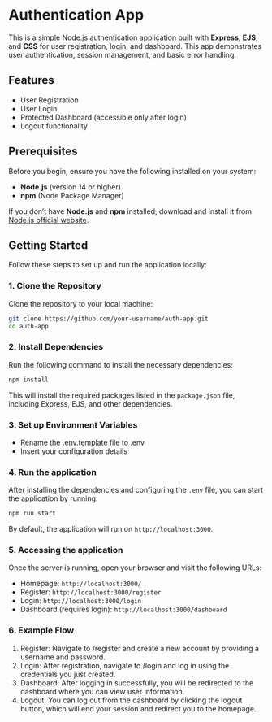 # Authentication App

This is a simple Node.js authentication application built with **Express**, **EJS**, and **CSS** for user registration, login, and dashboard. This app demonstrates user authentication, session management, and basic error handling.

## Features

- User Registration
- User Login
- Protected Dashboard (accessible only after login)
- Logout functionality

## Prerequisites

Before you begin, ensure you have the following installed on your system:

- **Node.js** (version 14 or higher)
- **npm** (Node Package Manager)

If you don’t have **Node.js** and **npm** installed, download and install it from [Node.js official website](https://nodejs.org/).

## Getting Started

Follow these steps to set up and run the application locally:

### 1. Clone the Repository

Clone the repository to your local machine:

```bash
git clone https://github.com/your-username/auth-app.git
cd auth-app
```

### 2. Install Dependencies

Run the following command to install the necessary dependencies:

```bash
npm install
```

This will install the required packages listed in the `package.json` file, including Express, EJS, and other dependencies.

### 3. Set up Environment Variables

- Rename the .env.template file to .env
- Insert your configuration details

### 4. Run the application

After installing the dependencies and configuring the `.env` file, you can start the application by running:

```bash
npm run start
```

By default, the application will run on `http://localhost:3000`.

### 5. Accessing the application

Once the server is running, open your browser and visit the following URLs:

- Homepage: `http://localhost:3000/`
- Register: `http://localhost:3000/register`
- Login: `http://localhost:3000/login`
- Dashboard (requires login): `http://localhost:3000/dashboard`

### 6. Example Flow

1. Register: Navigate to /register and create a new account by providing a username and password.
2. Login: After registration, navigate to /login and log in using the credentials you just created.
3. Dashboard: After logging in successfully, you will be redirected to the dashboard where you can view user information.
4. Logout: You can log out from the dashboard by clicking the logout button, which will end your session and redirect you to the homepage.
